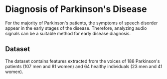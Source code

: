 # Diagnosis of Parkinson's Disease
For the majority of Parkinson's patients, the symptoms of speech disorder appear in the early stages of the disease. Therefore, analyzing audio signals can be a suitable method for early disease diagnosis.

## Dataset
The dataset contains features extracted from the voices of 188 Parkinson's patients (107 men and 81 women) and 64 healthy individuals (23 men and 41 women).
